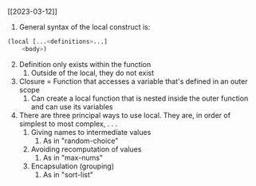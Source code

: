 [[2023-03-12]]

1. General syntax of the local construct is:
```python
(local [...<definitions>...]
	<body>)
```
2. Definition only exists within the function
	1. Outside of the local, they do not exist
3. Closure = Function that accesses a variable that's defined in an outer scope
	1. Can create a local function that is nested inside the outer function and can use its variables
4. There are three principal ways to use local. They are, in order of simplest to most complex, . . .
	1. Giving names to intermediate values
		1. As in "random-choice"
	2. Avoiding recomputation of values
		1. As in "max-nums"
	3. Encapsulation (grouping)
		1. As in "sort-list"